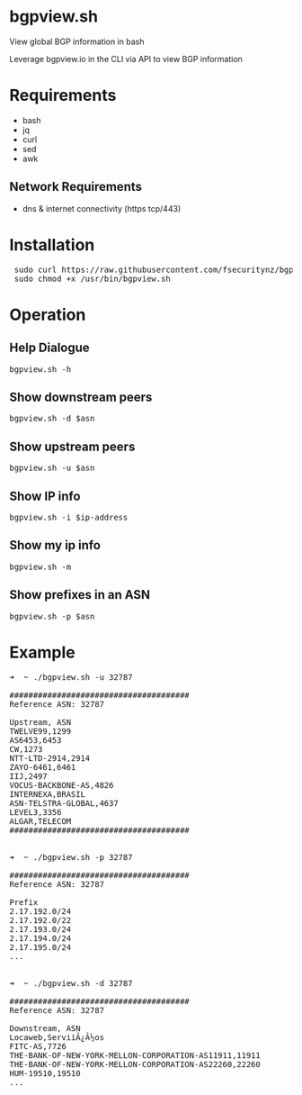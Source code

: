# bgpview.sh
View global BGP information in bash

Leverage bgpview.io in the CLI via API to view BGP information


# Requirements
- bash
- jq
- curl
- sed
- awk

## Network Requirements
- dns & internet connectivity (https tcp/443)

# Installation
 <pre>
 sudo curl https://raw.githubusercontent.com/fsecuritynz/bgpview.sh/main/bgpview.sh >> /usr/bin/bgpview.sh
 sudo chmod +x /usr/bin/bgpview.sh
</pre>


# Operation
## Help Dialogue
<pre>
bgpview.sh -h
</pre>

## Show downstream peers
<pre>
bgpview.sh -d $asn
</pre>

## Show upstream peers
<pre>
bgpview.sh -u $asn
</pre>

## Show IP info
<pre>
bgpview.sh -i $ip-address
</pre>

## Show my ip info
<pre>
bgpview.sh -m
</pre>

## Show prefixes in an ASN
<pre>
bgpview.sh -p $asn
</pre>



# Example
<pre>
➜  ~ ./bgpview.sh -u 32787 

######################################
Reference ASN: 32787

Upstream, ASN
TWELVE99,1299
AS6453,6453
CW,1273
NTT-LTD-2914,2914
ZAYO-6461,6461
IIJ,2497
VOCUS-BACKBONE-AS,4826
INTERNEXA,BRASIL
ASN-TELSTRA-GLOBAL,4637
LEVEL3,3356
ALGAR,TELECOM
######################################


➜  ~ ./bgpview.sh -p 32787

######################################
Reference ASN: 32787

Prefix
2.17.192.0/24
2.17.192.0/22
2.17.193.0/24
2.17.194.0/24
2.17.195.0/24
...


➜  ~ ./bgpview.sh -d 32787

######################################
Reference ASN: 32787

Downstream, ASN
Locaweb,ServiiÂ¿Â½os
FITC-AS,7726
THE-BANK-OF-NEW-YORK-MELLON-CORPORATION-AS11911,11911
THE-BANK-OF-NEW-YORK-MELLON-CORPORATION-AS22260,22260
HUM-19510,19510
...
</pre>
